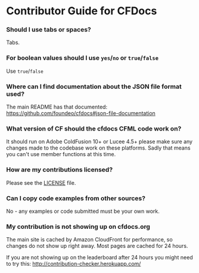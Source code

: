 # Contributor Guide for CFDocs

### Should I use tabs or spaces?

Tabs.

### For boolean values should I use `yes`/`no` or `true`/`false`

Use `true`/`false`

### Where can I find documentation about the JSON file format used?

The main README has that documented: https://github.com/foundeo/cfdocs#json-file-documentation

### What version of CF should the cfdocs CFML code work on?

It should run on Adobe ColdFusion 10+ or Lucee 4.5+ please make sure any changes 
made to the codebase work on these platforms. Sadly that means you can't use member
functions at this time.

### How are my contributions licensed?

Please see the [LICENSE](LICENSE) file.

### Can I copy code examples from other sources?

No - any examples or code submitted must be your own work.

### My contribution is not showing up on cfdocs.org

The main site is cached by Amazon CloudFront for performance, so changes
do not show up right away. Most pages are cached for 24 hours.

If you are not showing up on the leaderboard after 24 hours you might need to 
try this: http://contribution-checker.herokuapp.com/

